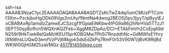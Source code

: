 ssh-rsa AAAAB3NzaC1yc2EAAAADAQABAAABAQDTZsKcTwZ4dq/IumCMUzPTCzmf3Xm+PzckjboHgODk09Vgs2mUty/fNmtNa4dwog2BEO5j5pv3jyyT/ql8yytEJoCBABAxRp1amdlzZamwEJCSzcgf1fGpiaEiNKbw4fPG9a86j2hNrHVa5TTzJ10EPT50qyBofh/n5WQXnKQZFeb+XggM8ZDpAz/DCI+ETAbFmVh2CoEjqA9dN259/9HkTiwkReIQaMzlKEU15prKDBGMw7Ph5i7RnzddhNc+GdMWIsEYhryIXNWnsLUQwD3emfVzPVj68kgvk5dsEdZkPq7RmF0r53V90W1/jBvK9RtjBdWKWi0GjHGM25zaVMQz 451791455@qq.com
